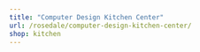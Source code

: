```yaml
---
title: "Computer Design Kitchen Center"
url: /rosedale/computer-design-kitchen-center/
shop: kitchen
---
```

